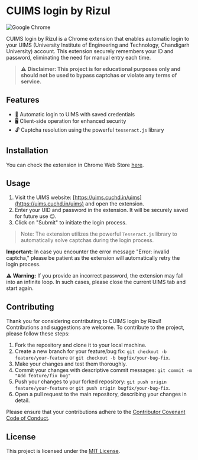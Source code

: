 # CUIMS login by Rizul

![Google Chrome](https://img.shields.io/badge/Google%20Chrome-4285F4?style=for-the-badge&logo=GoogleChrome&logoColor=white)

CUIMS login by Rizul is a Chrome extension that enables automatic login to your UIMS (University Institute of Engineering and Technology, Chandigarh University) account. This extension securely remembers your ID and password, eliminating the need for manual entry each time.

> ⚠️ **Disclaimer: This project is for educational purposes only and should not be used to bypass captchas or violate any terms of service.**

## Features

- 🔐 Automatic login to UIMS with saved credentials
- 🖥️ Client-side operation for enhanced security
- 🔓 Captcha resolution using the powerful `tesseract.js` library

## Installation

You can check the extension in Chrome Web Store [here](https://chrome.google.com/webstore/detail/cuims-login-by-rizul/cilocidkljcochcbmmekcggakdmmibdc?hl=en-GB&authuser=0).

## Usage

1. Visit the UIMS website: [https://uims.cuchd.in/uims](https://uims.cuchd.in/uims) and open the extension.
2. Enter your UID and password in the extension. It will be securely saved for future use 😉.
3. Click on "Submit" to initiate the login process.

> Note: The extension utilizes the powerful `Tesseract.js` library to automatically solve captchas during the login process.

**Important:** In case you encounter the error message "Error: invalid captcha," please be patient as the extension will automatically retry the login process.

⚠️ **Warning:** If you provide an incorrect password, the extension may fall into an infinite loop. In such cases, please close the current UIMS tab and start again.

## Contributing

Thank you for considering contributing to CUIMS login by Rizul! Contributions and suggestions are welcome. To contribute to the project, please follow these steps:

1. Fork the repository and clone it to your local machine.
2. Create a new branch for your feature/bug fix: `git checkout -b feature/your-feature` or `git checkout -b bugfix/your-bug-fix`.
3. Make your changes and test them thoroughly.
4. Commit your changes with descriptive commit messages: `git commit -m "Add feature/fix bug"`
5. Push your changes to your forked repository: `git push origin feature/your-feature` or `git push origin bugfix/your-bug-fix`.
6. Open a pull request to the main repository, describing your changes in detail.

Please ensure that your contributions adhere to the [Contributor Covenant Code of Conduct](CODE_OF_CONDUCT.md).

## License

This project is licensed under the [MIT License](https://opensource.org/license/mit/).
